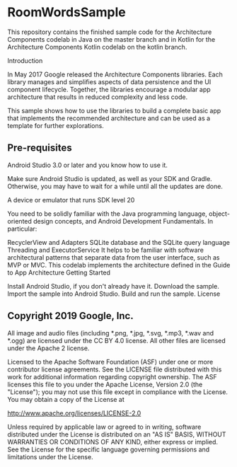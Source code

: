 # RoomWordsSample

This repository contains the finished sample code for the Architecture Components codelab in Java on the master branch and in Kotlin for the Architecture Components Kotlin codelab on the kotlin branch.

Introduction

In May 2017 Google released the Architecture Components libraries. Each library manages and simplifies aspects of data persistence and the UI component lifecycle. Together, the libraries encourage a modular app architecture that results in reduced complexity and less code.

This sample shows how to use the libraries to build a complete basic app that implements the recommended architecture and can be used as a template for further explorations.

## Pre-requisites

Android Studio 3.0 or later and you know how to use it.

Make sure Android Studio is updated, as well as your SDK and Gradle. Otherwise, you may have to wait for a while until all the updates are done.

A device or emulator that runs SDK level 20

You need to be solidly familiar with the Java programming language, object-oriented design concepts, and Android Development Fundamentals. In particular:

RecyclerView and Adapters
SQLite database and the SQLite query language
Threading and ExecutorService
It helps to be familiar with software architectural patterns that separate data from the user interface, such as MVP or MVC. This codelab implements the architecture defined in the Guide to App Architecture
Getting Started

Install Android Studio, if you don't already have it.
Download the sample.
Import the sample into Android Studio.
Build and run the sample.
License

## Copyright 2019 Google, Inc.

All image and audio files (including *.png, *.jpg, *.svg, *.mp3, *.wav and *.ogg) are licensed under the CC BY 4.0 license. All other files are licensed under the Apache 2 license.

Licensed to the Apache Software Foundation (ASF) under one or more contributor license agreements. See the LICENSE file distributed with this work for additional information regarding copyright ownership. The ASF licenses this file to you under the Apache License, Version 2.0 (the "License"); you may not use this file except in compliance with the License. You may obtain a copy of the License at

http://www.apache.org/licenses/LICENSE-2.0

Unless required by applicable law or agreed to in writing, software distributed under the License is distributed on an "AS IS" BASIS, WITHOUT WARRANTIES OR CONDITIONS OF ANY KIND, either express or implied. See the License for the specific language governing permissions and limitations under the License.
